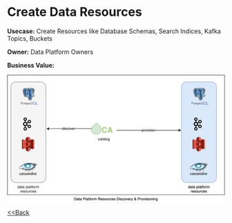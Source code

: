 # Create Data Resources

**Usecase:** Create Resources like Database Schemas, Search Indices, Kafka Topics, Buckets

**Owner:** Data Platform Owners

**Business Value:**

![Issue Assignment](../assets/images/usecases/9.dataplatform.svg)

[<<Back](../usecases.md)
